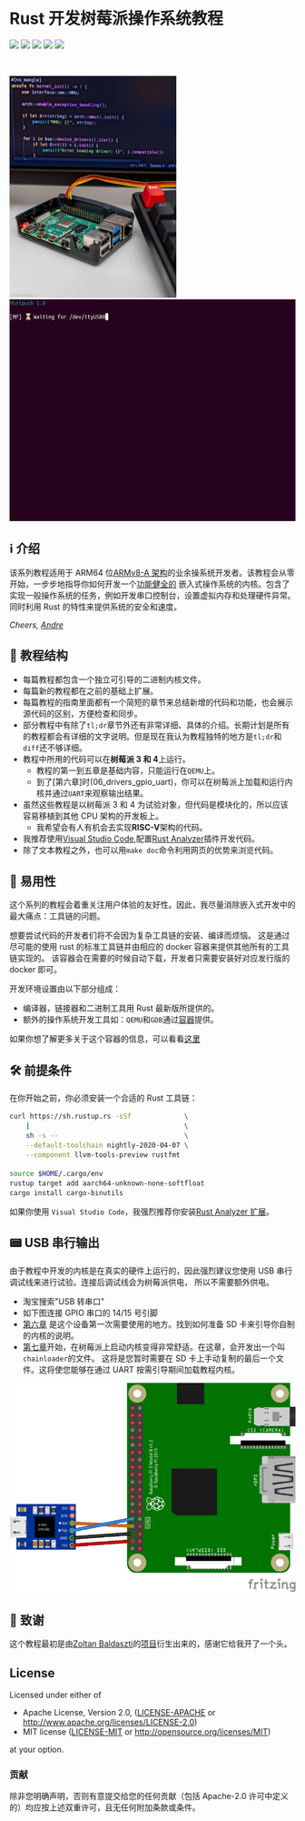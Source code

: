 # Rust 开发树莓派操作系统教程

![](https://github.com/rust-embedded/rust-raspi3-OS-tutorials/workflows/BSP-RPi3/badge.svg) ![](https://github.com/rust-embedded/rust-raspi3-OS-tutorials/workflows/BSP-RPi4/badge.svg) ![](https://github.com/rust-embedded/rust-raspi3-OS-tutorials/workflows/Unit-Tests/badge.svg) ![](https://github.com/rust-embedded/rust-raspi3-OS-tutorials/workflows/Integration-Tests/badge.svg) ![](https://img.shields.io/badge/License-MIT%20OR%20Apache--2.0-blue)

<br/>

<img src="doc/header.jpg" height="390"> <img src="doc/minipush_demo_frontpage.gif" height="390">

## ℹ️ 介绍

该系列教程适用于 ARM64 位[ARMv8-A 架构]的业余操系统开发者。该教程会从零开始，一步步地指导你如何开发一个[功能健全的]
嵌入式操作系统的内核。包含了实现一般操作系统的任务，例如开发串口控制台，设置虚拟内存和处理硬件异常。
同时利用 Rust 的特性来提供系统的安全和速度。

_Cheers,
[Andre](https://github.com/andre-richter)_

[armv8-a 架构]: https://developer.arm.com/products/architecture/cpu-architecture/a-profile/docs
[功能健全的]: https://en.wikipedia.org/wiki/Monolithic_kernel

## 📑 教程结构

- 每篇教程都包含一个独立可引导的二进制内核文件。
- 每篇新的教程都在之前的基础上扩展。
- 每篇教程的指南里面都有一个简短的章节来总结新增的代码和功能，也会展示源代码的区别，方便检查和同步。
- 部分教程中有除了`tl;dr`章节外还有非常详细、具体的介绍。长期计划是所有的教程都会有详细的文字说明。但是现在我认为教程独特的地方是`tl;dr`和`diff`还不够详细。
- 教程中所用的代码可以在**树莓派 3 和 4**上运行。
  - 教程的第一到五章是基础内容，只能运行在`QEMU`上。
  - 到了[第六章]时(06_drivers_gpio_uart)，你可以在树莓派上加载和运行内核并通过`UART`来观察输出结果。
- 虽然这些教程是以树莓派 3 和 4 为试验对象，但代码是模块化的，所以应该容易移植到其他 CPU 架构的开发板上。
  - 我希望会有人有机会去实现**RISC-V**架构的代码。
- 我推荐使用[Visual Studio Code],配置[Rust Analyzer]插件开发代码。
- 除了文本教程之外，也可以用`make doc`命令利用网页的优势来浏览代码。

[Visual Studio Code]: https://code.visualstudio.com
[Rust Analyzer]: https://rust-analyzer.github.io

## 🚀 易用性

这个系列的教程会着重关注用户体验的友好性。因此，我尽量消除嵌入式开发中的最大痛点：工具链的问题。

想要尝试代码的开发者们将不会因为复杂工具链的安装、编译而烦恼。
这是通过尽可能的使用 rust 的标准工具链并由相应的 docker 容器来提供其他所有的工具链实现的。
该容器会在需要的时候自动下载，开发者只需要安装好对应发行版的 docker 即可。

开发环境设置由以下部分组成：

- 编译器，链接器和二进制工具用 Rust 最新版所提供的。
- 额外的操作系统开发工具如：`QEMU`和`GDB`通过[容器](docker/rustembedded-osdev-utils)提供。

如果你想了解更多关于这个容器的信息，可以看看[这里](https://github.com/rust-embedded/rust-raspi3-OS-tutorials/tree/master/docker)

## 🛠 前提条件

在你开始之前，你必须安装一个合适的 Rust 工具链：

```bash
curl https://sh.rustup.rs -sSf             \
    |                                      \
    sh -s --                               \
    --default-toolchain nightly-2020-04-07 \
    --component llvm-tools-preview rustfmt

source $HOME/.cargo/env
rustup target add aarch64-unknown-none-softfloat
cargo install cargo-binutils
```

如果你使用 `Visual Studio Code`，我强烈推荐你安装[Rust Analyzer 扩展]。

[Rust Analyzer 扩展]: https://marketplace.visualstudio.com/items?itemName=matklad.rust-analyzer

## 📟 USB 串行输出

由于教程中开发的内核是在真实的硬件上运行的，因此强烈建议您使用 USB 串行调试线来进行试验。连接后调试线会为树莓派供电，
所以不需要额外供电。

- 淘宝搜索"USB 转串口"
- 如下图连接 GPIO 串口的 14/15 号引脚
- [第六章](06_drivers_gpio_uart) 是这个设备第一次需要使用的地方。找到如何准备 SD 卡来引导你自制的内核的说明。
- [第七章](07_uart_chainloader)开始，在树莓派上启动内核变得非常舒适。在这章，会开发出一个叫`chainloader`的文件。
  这将是您暂时需要在 SD 卡上手动复制的最后一个文件。这将使您能够在通过 UART 按需引导期间加载教程内核。

![UART wiring diagram](doc/wiring.png)

## 🙌 致谢

这个教程最初是由[Zoltan Baldaszti](https://github.com/bztsrc)的[项目](https://github.com/bztsrc/raspi3-tutorial)衍生出来的，感谢它给我开了一个头。

## License

Licensed under either of

- Apache License, Version 2.0, ([LICENSE-APACHE](LICENSE-APACHE) or http://www.apache.org/licenses/LICENSE-2.0)
- MIT license ([LICENSE-MIT](LICENSE-MIT) or http://opensource.org/licenses/MIT)

at your option.

### 贡献

除非您明确声明，否则有意提交给您的任何贡献（包括 Apache-2.0 许可中定义的）均应按上述双重许可，且无任何附加条款或条件。
